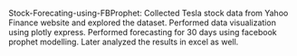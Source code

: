 Stock-Forecating-using-FBProphet:
Collected Tesla stock data from Yahoo Finance website and explored the dataset. Performed data visualization using plotly 
express. Performed forecasting for 30 days using facebook prophet modelling. Later analyzed the results in excel as well.
